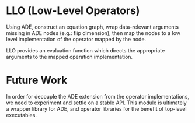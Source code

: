 # LLO (Low-Level Operators)

Using ADE, construct an equation graph, wrap data-relevant arguments missing in ADE nodes (e.g.: flip dimension), then map the nodes to a low level implementation of the operator mapped by the node.

LLO provides an evaluation function which directs the appropriate arguments to the mapped operation implementation.

# Future Work

In order for decouple the ADE extension from the operator implementations, we need to experiment and settle on a stable API.
This module is ultimately a wrapper library for ADE, and operator libraries for the benefit of top-level executables.
